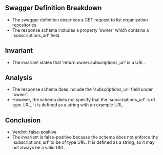 ## Swagger Definition Breakdown
- The swagger definition describes a GET request to list organization repositories.
- The response schema includes a property 'owner' which contains a 'subscriptions_url' field.

## Invariant
- The invariant states that 'return.owner.subscriptions_url' is a URL.

## Analysis
- The response schema does include the 'subscriptions_url' field under 'owner'.
- However, the schema does not specify that the 'subscriptions_url' is of type URL. It is defined as a string with an example URL.

## Conclusion
- Verdict: false-positive
- The invariant is false-positive because the schema does not enforce the 'subscriptions_url' to be of type URL. It is defined as a string, so it may not always be a valid URL.

